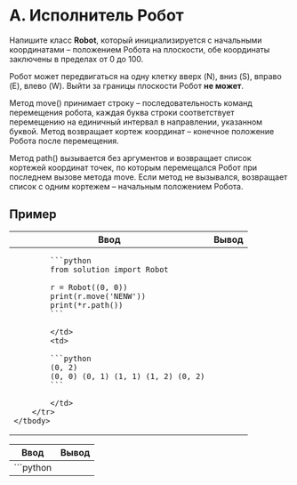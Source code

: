 # A. Исполнитель Робот

Напишите класс **Robot**, который инициализируется с начальными координатами – положением Робота на плоскости, обе координаты заключены в пределах от 0 до 100.

Робот может передвигаться на одну клетку вверх (N), вниз (S), вправо (E), влево (W). Выйти за границы плоскости Робот **не может**.

Метод move() принимает строку – последовательность команд перемещения робота, каждая буква строки соответствует перемещению на единичный интервал в направлении, указанном буквой. Метод возвращает кортеж координат – конечное положение Робота после перемещения.

Метод path() вызывается без аргументов и возвращает список кортежей координат точек, по которым перемещался Робот при последнем вызове метода move. Если метод не вызывался, возвращает список с одним кортежем – начальным положением Робота.

## Пример
<table>
	<thead>
		<tr>
			<th>Ввод</th>
			<th>Вывод</th>
		</tr>
	</thead>
	<tbody>
		<tr>
			<td>

			```python
			from solution import Robot

			r = Robot((0, 0))
			print(r.move('NENW'))
			print(*r.path())
			```

			</td>
			<td>

			```python
			(0, 2)
			(0, 0) (0, 1) (1, 1) (1, 2) (0, 2)
			```

			</td>
		</tr>
	</tbody>
</table>

| Ввод | Вывод |
| ---- | ----- |
| ```python

